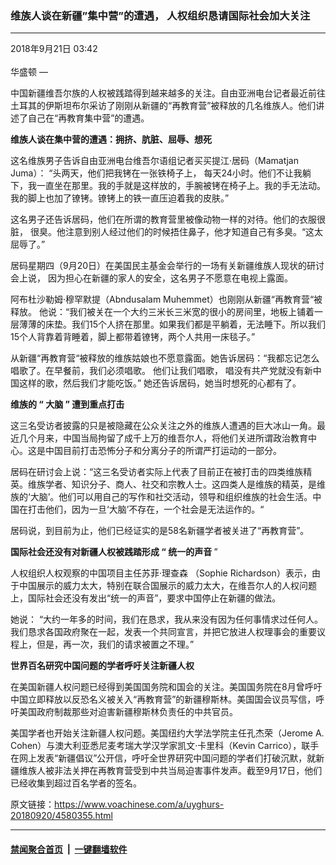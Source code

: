 ### 维族人谈在新疆”集中营”的遭遇， 人权组织恳请国际社会加大关注
------------------------

<div class="published">
 <span class="date" title="中国时间">
  <time datetime="2018-09-21T03:42:45+08:00">
   2018年9月21日 03:42
  </time>
 </span>
</div>
<br/>
<div class="wsw">
 <span class="dateline">
  华盛顿 —
 </span>
 <p>
  中国新疆维吾尔族的人权被践踏得到越来越多的关注。自由亚洲电台记者最近前往土耳其的伊斯坦布尔采访了刚刚从新疆的“再教育营”被释放的几名维族人。他们讲述了自己在“再教育集中营”的遭遇。
 </p>
 <p>
  <strong>
   维族人谈在集中营的遭遇：拥挤、肮脏、屈辱、想死
  </strong>
 </p>
 <p>
  这名维族男子告诉自由亚洲电台维吾尔语组记者买买提江·居码（Mamatjan Juma）： “头两天，他们把我铐在一张铁椅子上， 每天24小时。他们不让我躺下，我一直坐在那里。我的手就是这样放的，手腕被铐在椅子上。我的手无法动。我的脚上也加了镣铐。镣铐上的铁一直压迫着我的皮肤。”
 </p>
 <p>
  这名男子还告诉居码，他们在所谓的教育营里被像动物一样的对待。他们的衣服很脏， 很臭。他注意到别人经过他们的时候捂住鼻子，他才知道自己有多臭。“这太屈辱了。”
 </p>
 <p>
  居码星期四（9月20日）在美国民主基金会举行的一场有关新疆维族人现状的研讨会上说， 因为担心在新疆的家人的安全，这名男子不愿意在电视上露面。
 </p>
 <p>
  阿布杜沙勒姆·穆罕默提（Abndusalam Muhemmet）也刚刚从新疆“再教育营“被释放。 他说：“我们被关在一个大约三米长三米宽的很小的房间里，地板上铺着一层薄薄的床垫。我们15个人挤在那里。如果我们都是平躺着，无法睡下。所以我们15个人背靠着背睡着，脚上都带着镣铐，两个人共用一床毯子。”
 </p>
 <p>
  从新疆“再教育营“被释放的维族姑娘也不愿意露面。她告诉居码：“我都忘记怎么唱歌了。在早餐前，我们必须唱歌。 他们让我们唱歌， 唱没有共产党就没有新中国这样的歌，然后我们才能吃饭。” 她还告诉居码，她当时想死的心都有了。
 </p>
 <p>
  <strong>
   维族的
  </strong>
  <strong>
   “
  </strong>
  <strong>
   大脑
  </strong>
  <strong>
   ”
  </strong>
  <strong>
   遭到重点打击
  </strong>
 </p>
 <p>
  这三名受访者披露的只是被隐藏在公众关注之外的维族人遭遇的巨大冰山一角。最近几个月来，中国当局拘留了成千上万的维吾尔人，将他们关进所谓政治教育中心。这是中国目前打击恐怖分子和分离分子的所谓严打运动的一部分。
 </p>
 <p>
  居码在研讨会上说：“这三名受访者实际上代表了目前正在被打击的四类维族精英。维族学者、知识分子、商人、社交和宗教人士。这四类人是维族的精英，是维族的‘大脑’。他们可以用自己的写作和社交活动，领导和组织维族的社会生活。中国在打击他们，因为一旦‘大脑’不存在，一个社会是无法运作的。“
 </p>
 <p>
  居码说，到目前为止，他们已经证实的是58名新疆学者被关进了“再教育营”。
 </p>
 <p>
  <strong>
   国际社会还没有对新疆人权被践踏形成
  </strong>
  <strong>
   “
  </strong>
  <strong>
   统一的声音
  </strong>
  ”
 </p>
 <p>
  人权组织人权观察的中国项目主任苏菲·理查森 （Sophie Richardson）表示，由于中国展示的威力太大，特别在联合国展示的威力太大，在维吾尔人的人权问题上，国际社会还没有发出“统一的声音”，要求中国停止在新疆的做法。
 </p>
 <p>
  她说： “大约一年多的时间，我们在恳求，我从来没有因为任何事情求过任何人。我们恳求各国政府聚在一起，发表一个共同宣言，并把它放进人权理事会的重要议程上，但是，再一次，我们的请求被置之不理。”
 </p>
 <p>
  <strong>
   世界百名研究中国问题的学者呼吁关注新疆人权
  </strong>
 </p>
 <p>
  在美国新疆人权问题已经得到美国国务院和国会的关注。美国国务院在8月曾呼吁中国立即释放以反恐名义被关入“再教育营”的新疆穆斯林。美国国会议员写信，呼吁美国政府制裁那些对迫害新疆穆斯林负责任的中共官员。
 </p>
 <p>
  美国学者也开始关注新疆人权问题。美国纽约大学法学院主任孔杰荣（Jerome A. Cohen）与澳大利亚悉尼麦考瑞大学汉学家凯文·卡里科（Kevin Carrico），联手在网上发表“新疆倡议”公开信，呼吁全世界研究中国问题的学者们打破沉默，就新疆维族人被非法关押在再教育营受到中共当局迫害事件发声。截至9月17日，他们已经收集到超过百名学者的签名。
 </p>
</div>

原文链接：https://www.voachinese.com/a/uyghurs-20180920/4580355.html


------------------------
#### [禁闻聚合首页](https://github.com/gfw-breaker/banned-news/blob/master/README.md) &nbsp;|&nbsp;  [一键翻墙软件](https://github.com/gfw-breaker/nogfw/blob/master/README.md)